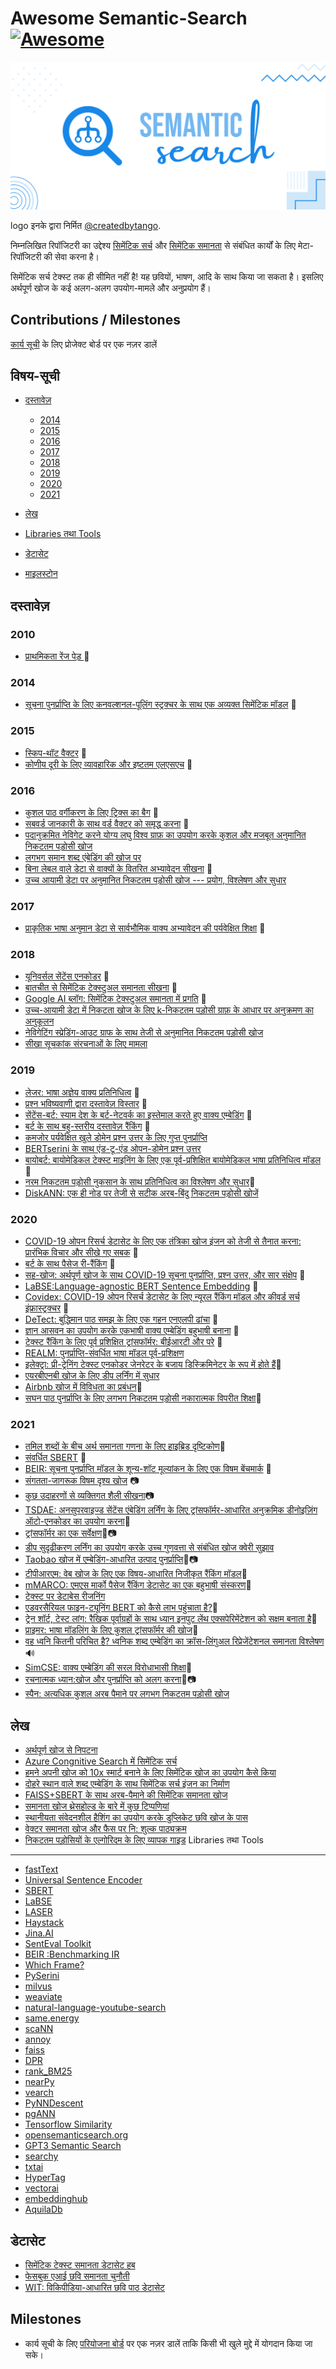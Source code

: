 Awesome Semantic-Search [![Awesome](https://awesome.re/badge.svg)](https://awesome.re)
======================================================================================

<img src ="logo.svg" />

logo इनके द्वारा निर्मित  [@createdbytango](https://instagram.com/createdbytango).

निम्नलिखित रिपॉजिटरी का उद्देश्य [सिमेंटिक
सर्च](https://en.wikipedia.org/wiki/Semantic_search) और [सिमेंटिक
समानता](http://nlpprogress.com/english/semantic_textual_similarity.html)
से संबंधित कार्यों के लिए मेटा-रिपॉजिटरी की सेवा करना है।

सिमेंटिक सर्च टेक्स्ट तक ही सीमित नहीं है! यह छवियों, भाषण, आदि के साथ
किया जा सकता है। इसलिए अर्थपूर्ण खोज के कई अलग-अलग उपयोग-मामले और
अनुप्रयोग हैं।

Contributions / Milestones
--------------------------

[कार्य
सूची](https://github.com/Agrover112/awesome-semantic-search/projects/1)
के लिए प्रोजेक्ट बोर्ड पर एक नज़र डालें

विषय-सूची
---------

-   [दस्तावेज़](#papers)
    -   [2014](#2014)
    -   [2015](#2015)
    -   [2016](#2016)
    -   [2017](#2017)
    -   [2018](#2018)
    -   [2019](#2019)
    -   [2020](#2020)
    -   [2021](#2021)
    
-   [लेख](#articles)
-   [Libraries तथा Tools](#libraries-and-tools)
-   [डेटासेट](#datasets)
-   [माइलस्टोन](#milestones)

दस्तावेज़
---------

### 2010

-   [प्राथमिकता रेंज पेड़ ](https://arxiv.org/abs/1009.3527)
    📄

### 2014

-   [सूचना पुनर्प्राप्ति के लिए कनवल्शनल-पूलिंग स्ट्रक्चर के साथ एक
    अव्यक्त सिमेंटिक
    मॉडल](https://www.microsoft.com/en-us/research/wp-content/uploads/2016/02/cikm2014_cdssm_final.pdf)
    📄

### 2015

-   [स्किप-थॉट वैक्टर](https://arxiv.org/pdf/1506.06726.pdf) 📄
-   [कोणीय दूरी के लिए व्यावहारिक और इष्टतम एलएसएच](https://proceedings.neurips.cc/paper/2015/hash/2823f4797102ce1a1aec05359cc16dd9-Abstract.html) 📄

### 2016

-   [कुशल पाठ वर्गीकरण के लिए ट्रिक्स का
    बैग](https://arxiv.org/abs/1607.01759) 📄
-   [सबवर्ड जानकारी के साथ वर्ड वैक्टर को समृद्ध
    करना](https://arxiv.org/abs/1607.04606) 📄
-   [पदानुक्रमित नेविगेट करने योग्य लघु विश्व ग्राफ़ का उपयोग करके कुशल
    और मजबूत अनुमानित निकटतम पड़ोसी
    खोज](https://arxiv.org/abs/1603.09320)
-   [लगभग समान शब्द एंबेडिंग की खोज
    पर](https://www.aclweb.org/anthology/P16-1214.pdf)
-   [बिना लेबल वाले डेटा से वाक्यों के वितरित अभ्यावेदन सीखना](https://arxiv.org/abs/1602.03483) 📄
-   [उच्च आयामी डेटा पर अनुमानित निकटतम पड़ोसी खोज --- प्रयोग, विश्लेषण और सुधार](https://arxiv.org/abs/1610.02455)

### 2017

-   [प्राकृतिक भाषा अनुमान डेटा से सार्वभौमिक वाक्य अभ्यावेदन की
    पर्यवेक्षित
    शिक्षा](https://research.fb.com/wp-content/uploads/2017/09/emnlp2017.pdf)
    📄

### 2018

-   [यूनिवर्सल सेंटेंस एनकोडर](https://arxiv.org/pdf/1803.11175.pdf) 📄
-   [बातचीत से सिमेंटिक टेक्स्टुअल समानता
    सीखना](https://arxiv.org/pdf/1804.07754.pdf) 📄
-   [Google AI ब्लॉग: सिमेंटिक टेक्स्टुअल समानता में
    प्रगति](https://ai.googleblog.com/2018/05/advances-in-semantic-textual-similarity.html)
    📄
-   [उच्च-आयामी डेटा में निकटता खोज के लिए k-निकटतम पड़ोसी ग्राफ़ के
    आधार पर अनुक्रमण का अनुकूलन](https://arxiv.org/abs/1810.07355)
-   [नेविगेटिंग स्प्रेडिंग-आउट ग्राफ के साथ तेजी से अनुमानित निकटतम पड़ोसी खोज](http://www.vldb.org/pvldb/vol12/p461-fu.pdf)
-   [सीखा सूचकांक संरचनाओं के लिए मामला](https://dl.acm.org/doi/10.1145/3183713.3196909)

### 2019

-   [लेजर: भाषा अज्ञेय वाक्य
    प्रतिनिधित्व](https://engineering.fb.com/2019/01/22/ai-research/laser-multilingual-sentence-embeddings/)
    📄
-   [प्रश्न भविष्यवाणी द्वारा दस्तावेज़
    विस्तार](https://arxiv.org/abs/1904.08375) 📄
-   [सेंटेंस-बर्ट: स्याम देश के बर्ट-नेटवर्क का इस्तेमाल करते हुए वाक्य
    एम्बेडिंग](https://arxiv.org/pdf/1908.10084.pdf) 📄
-   [बर्ट के साथ बहु-स्तरीय दस्तावेज़
    रैंकिंग](https://arxiv.org/abs/1910.14424) 📄
-   [कमजोर पर्यवेक्षित खुले डोमेन प्रश्न उत्तर के लिए गुप्त पुनर्प्राप्ति](https://arxiv.org/abs/1906.00300)
-   [BERTserini के साथ एंड-टू-एंड ओपन-डोमेन प्रश्न उत्तर](https://www.aclweb.org/anthology/N19-4013/)
-   [बायोबर्ट: बायोमेडिकल टेक्स्ट माइनिंग के लिए एक पूर्व-प्रशिक्षित बायोमेडिकल भाषा प्रतिनिधित्व मॉडल](https://arxiv.org/abs/1901.08746)📄
-   [नरम निकटतम पड़ोसी नुकसान के साथ प्रतिनिधित्व का विश्लेषण और सुधार](https://arxiv.org/pdf/1902.01889.pdf):camera_flash:
-   [DiskANN: एक ही नोड पर तेजी से सटीक अरब-बिंदु निकटतम पड़ोसी खोजें](https://proceedings.neurips.cc/paper/2019/file/09853c7fb1d3f8ee67a61b6bf4a7f8e6-Paper.pdf)

### 2020

-   [COVID-19 ओपन रिसर्च डेटासेट के लिए एक तंत्रिका खोज इंजन को तेजी से
    तैनात करना: प्रारंभिक विचार और सीखे गए
    सबक](https://arxiv.org/abs/2004.05125) 📄
-   [बर्ट के साथ पैसेज री-रैंकिंग](https://arxiv.org/pdf/1901.04085.pdf)
    📄
-   [सह-खोज: अर्थपूर्ण खोज के साथ COVID-19 सूचना पुनर्प्राप्ति, प्रश्न
    उत्तर, और सार संक्षेप](https://arxiv.org/pdf/2006.09595.pdf) 📄
-   [LaBSE:Language-agnostic BERT Sentence
    Embedding](https://arxiv.org/abs/2007.01852) 📄
-   [Covidex: COVID-19 ओपन रिसर्च डेटासेट के लिए न्यूरल रैंकिंग मॉडल और
    कीवर्ड सर्च इंफ्रास्ट्रक्चर](https://arxiv.org/abs/2007.07846) 📄
-   [DeTect: बुद्धिमान पाठ समझ के लिए एक गहन एनएलपी
    ढांचा](https://engineering.linkedin.com/blog/2020/open-sourcing-detext)
    📄
-   [ज्ञान आसवन का उपयोग करके एकभाषी वाक्य एम्बेडिंग बहुभाषी
    बनाना](https://arxiv.org/pdf/2004.09813.pdf) 📄
-   [टेक्स्ट रैंकिंग के लिए पूर्व प्रशिक्षित ट्रांसफॉर्मर: बीईआरटी और
    परे](https://arxiv.org/abs/2010.06467) 📄
-   [REALM: पुनर्प्राप्ति-संवर्धित भाषा मॉडल पूर्व-प्रशिक्षण](https://arxiv.org/abs/2002.08909)
-   [इलेक्ट्रा: प्री-ट्रेनिंग टेक्स्ट एनकोडर जेनरेटर के बजाय डिस्क्रिमिनेटर के रूप में होते हैं](https://openreview.net/pdf?id=r1xMH1BtvB)📄
-   [एयरबीएनबी खोज के लिए डीप लर्निंग में सुधार](https://arxiv.org/pdf/2002.05515)
-   [Airbnb खोज में विविधता का प्रबंधन](https://arxiv.org/abs/2004.02621)📄
-   [सघन पाठ पुनर्प्राप्ति के लिए लगभग निकटतम पड़ोसी नकारात्मक विपरीत शिक्षा](https://arxiv.org/abs/2007.00808v1)📄

### 2021

-   [तमिल शब्दों के बीच अर्थ समानता गणना के लिए हाइब्रिड दृष्टिकोण](https://www.researchgate.net/publication/350112163_Hybrid_approach_for_semantic_similarity_calculation_between_Tamil_words):page_facing_up:
-   [संवर्धित SBERT](https://arxiv.org/pdf/2010.08240.pdf) 📄
-   [BEIR: सूचना पुनर्प्राप्ति मॉडल के शून्य-शॉट मूल्यांकन के लिए एक
    विषम बेंचमार्क](https://arxiv.org/abs/2104.08663) 📄
-   [संगतता-जागरूक विषम दृश्य खोज](https://arxiv.org/abs/2105.06047) 📷
-   [कुछ उदाहरणों से व्यक्तिगत शैली सीखना](https://chuanenlin.com/personalstyle/)📷
-   [TSDAE: अनसुपरवाइज्ड सेंटेंस एंबेडिंग लर्निंग के लिए ट्रांसफॉर्मर-आधारित अनुक्रमिक डीनोइज़िंग ऑटो-एनकोडर का उपयोग करना](https://arxiv.org/abs/2104.06979)📄
-   [ट्रांसफॉर्मर का एक सर्वेक्षण](https://arxiv.org/abs/2106.04554)📄📷
-   [डीप सुदृढीकरण लर्निंग का उपयोग करके उच्च गुणवत्ता से संबंधित खोज क्वेरी सुझाव](https://arxiv.org/abs/2108.04452v1)
-   [Taobao खोज में एम्बेडिंग-आधारित उत्पाद पुनर्प्राप्ति](https://arxiv.org/pdf/2106.09297.pdf)📄📷
-   [टीपीआरएम: वेब खोज के लिए एक विषय-आधारित निजीकृत रैंकिंग मॉडल](https://arxiv.org/abs/2108.06014)📄
-   [mMARCO: एमएस मार्को पैसेज रैंकिंग डेटासेट का एक बहुभाषी संस्करण](https://arxiv.org/abs/2108.13897)📄
-   [टेक्स्ट पर डेटाबेस रीजनिंग](https://aclanthology.org/2021.acl-long.241.pdf)
-   [एडवरसैरियल फाइन-ट्यूनिंग BERT को कैसे लाभ पहुंचाता है?](https://arxiv.org/abs/2108.13602):page_facing_up:
-   [ट्रेन शॉर्ट, टेस्ट लांग: रैखिक पूर्वाग्रहों के साथ ध्यान इनपुट लेंथ एक्सपेरिमेंटेशन को सक्षम बनाता है](https://arxiv.org/abs/2108.12409):page_facing_up:
-   [प्राइमर: भाषा मॉडलिंग के लिए कुशल ट्रांसफॉर्मर की खोज](https://arxiv.org/abs/2109.08668)📄
-   [वह ध्वनि कितनी परिचित है? ध्वनिक शब्द एम्बेडिंग का क्रॉस-लिंगुअल रिप्रेजेंटेशनल समानता विश्लेषण](https://arxiv.org/pdf/2109.10179.pdf):loud_sound:
-   [SimCSE: वाक्य एम्बेडिंग की सरल विरोधाभासी शिक्षा](https://arxiv.org/abs/2104.08821#):page_facing_up:
-   [रचनात्मक ध्यान:खोज और पुनर्प्राप्ति को अलग करना](https://arxiv.org/abs/2110.09419)📄📷
-   [स्पैन: अत्यधिक कुशल अरब पैमाने पर लगभग निकटतम पड़ोसी खोज](https://arxiv.org/abs/2111.08566)

लेख
-------
- [अर्थपूर्ण खोज से निपटना](https://adityamalte.substack.com/p/tackle-semantic-search/)
- [Azure Congnitive Search में सिमेंटिक सर्च](https://docs.microsoft.com/en-us/azure/search/semantic-search-overview)
- [हमने अपनी खोज को 10x स्मार्ट बनाने के लिए सिमेंटिक खोज का उपयोग कैसे किया](https://zilliz.com/blog/How-we-used-semantic-search-to-make-our-search-10-x-smarter/)
- [दोहरे स्थान वाले शब्द एम्बेडिंग के साथ सिमेंटिक सर्च इंजन का निर्माण](https://m.mage.ai/building-a-semantic-search-engine-with-dual-space-word-embeddings-f5a596eb6d90)
- [FAISS+SBERT के साथ अरब-पैमाने की सिमेंटिक समानता खोज](https://towardsdatascience.com/billion-scale-semantic-similarity-search-with-faiss-sbert-c845614962e2)
- [समानता खोज थ्रेसहोल्ड के बारे में कुछ टिप्पणियां](https://greglandrum.github.io/rdkit-blog/similarity/reference/2021/05/26/similarity-threshold-observations1.html)
- [स्थानीयता संवेदनशील हैशिंग का उपयोग करके डुप्लिकेट छवि खोज के पास](https://keras.io/examples/vision/near_dup_search/)
- [वेक्टर समानता खोज और फैस पर नि: शुल्क पाठ्यक्रम](https://link.medium.com/HtFoFKlKvkb)
- [निकटतम पड़ोसियों के एल्गोरिदम के लिए व्यापक गाइड](https://link.medium.com/V62Z8drvEkb)
Libraries तथा Tools
-------------------

-   [fastText](https://fasttext.cc/)
-   [Universal Sentence
    Encoder](https://tfhub.dev/google/universal-sentence-encoder/4)
-   [SBERT](https://www.sbert.net/)
-   [LaBSE](https://tfhub.dev/google/LaBSE/2)
-   [LASER](https://github.com/facebookresearch/LASER)
-   [Haystack](https://github.com/deepset-ai/haystack/)
-   [Jina.AI](https://jina.ai/)
-   [SentEval
    Toolkit](https://github.com/facebookresearch/SentEval?utm_source=catalyzex.com)
-   [BEIR :Benchmarking IR](https://github.com/UKPLab/beir)
-   [Which Frame?](http://whichframe.com/)
-   [PySerini](https://github.com/castorini/pyserini)
-   [milvus](https://www.milvus.io/)
-   [weaviate](https://github.com/semi-technologies/weaviate)
-   [natural-language-youtube-search](https://github.com/haltakov/natural-language-youtube-search)
-   [same.energy](https://www.same.energy/about)
-   [scaNN](https://github.com/google-research/google-research/tree/master/scann)
-   [annoy](https://github.com/spotify/annoy)
-   [faiss](https://github.com/facebookresearch/faiss)
-   [DPR](https://github.com/facebookresearch/DPR)
-   [rank\_BM25](https://github.com/dorianbrown/rank_bm25)
-   [nearPy](http://pixelogik.github.io/NearPy/)
-   [vearch](https://github.com/vearch/vearch)
-   [PyNNDescent](https://github.com/lmcinnes/pynndescent)
-   [pgANN](https://github.com/netrasys/pgANN)
-   [Tensorflow Similarity](https://github.com/tensorflow/similarity)
-   [opensemanticsearch.org](https://www.opensemanticsearch.org/)
-   [GPT3 Semantic Search](https://gpt3demo.com/category/semantic-search)
-   [searchy](https://github.com/lubianat/searchy)
-   [txtai](https://github.com/neuml/txtai)
-   [HyperTag](https://github.com/Ravn-Tech/HyperTag)
-   [vectorai](https://github.com/vector-ai/vectorai)
-   [embeddinghub](https://github.com/featureform/embeddinghub)
-   [AquilaDb](https://github.com/Aquila-Network/AquilaDB)

डेटासेट
-------

- [सिमेंटिक टेक्स्ट समानता डेटासेट
    हब](https://github.com/brmson/dataset-sts)
- [फेसबुक एआई छवि समानता चुनौती](https://www.drivendata.org/competitions/79/competition-image-similarity-1-dev/?fbclid=IwAR31vRV0EdxRdrxtPy12neZtBJQ0H9qdLHm8Wl2DjHY09PtQdn1nEEIJVUo)
- [WIT: विकिपीडिया-आधारित छवि पाठ डेटासेट](https://github.com/google-research-datasets/wit)


Milestones
-------

- कार्य सूची के लिए [परियोजना बोर्ड](https://github.com/Agrover112/awesome-semantic-search/projects/1) पर एक नज़र डालें ताकि किसी भी खुले मुद्दे में योगदान किया जा सके।
